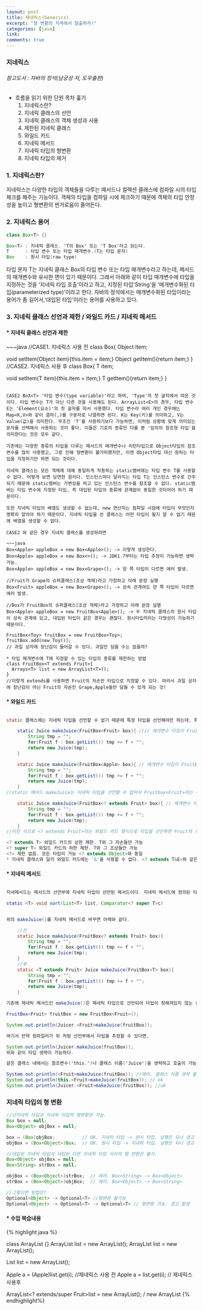 ```yaml
---
layout: post
title: 제네릭스(Generics)
excerpt: "형 변환의 지옥에서 탈출하자!"
categories: [java]
link:
comments: true
---
```


### 지네릭스
###### 참고도서 : 자바의 정석(남궁성 저, 도우출판)

* 흐름을 읽기 위한 단원 목차 훑기
  1. 지네릭스란?
  2. 지네릭 클래스의 선언
  3. 지네릭 클래스의 객체 생성과 사용
  4. 제한된 지네릭 클래스
  5. 와일드 카드
  6. 지네릭 메서드
  7. 지네릭 타입의 형변환
  8. 지네릭 타입의 제거

<H3>1. 지네릭스란?</H3>
지네릭스는 다양한 타입의 객체들을 다루는 메서드나 컬렉션 클래스에 컴파일 시의 타입체크를 해주는 기능이다. 객체의 타입을 컴파일 시에 체크하기 때문에 객체의 타입 안정성을 높이고 형변환의 번거로움이 줄어든다.

<H3>2. 지네릭스 용어</H3>

~~~java
class Box<T> {}
~~~
~~~java
Box<T> : 지네릭 클래스. 'T의 Box' 또는 'T Box'라고 읽는다.
T      : 타입 변수 또는 타입 매개변수.(T는 타입 문자)
Box    : 원시 타입(raw type)
~~~
타입 문자 T는 지네릭 클래스 Box<T>의 타입 변수 또는 타입 매개변수라고 하는데, 메서드의 매개변수와 유사한 면이 있기 때문이다. 그래서 아래와 같이 타입 매개변수에 타입을 지정하는 것을 '지네릭 타입 호출'이라고 하고, 지정된 타입'String'을 '매개변수화된 타입(parameterized type)'이라고 한다. 자바의 정석에서는 매개변수화된 타입이라는 용어가 좀 길어서,'대입된 타입'이라는 용어를 사용하고 있다.

<h3>3. 지네릭 클래스 선언과 제한 / 와일드 카드 / 지네릭 메서드</h3>


<h4>* 지네릭 클래스 선언과 제한</h4>
~~~java
//CASE1. 지네릭스 사용 전
class Box{
  Object item;

  void setItem(Object item){this.item = item;}
  Object getItem(){return item;}
}
//CASE2. 지네릭스 사용 후
class Box<T>{
  T item;

  void setItem(T item){this.item = item;}
  T getItem(){return item;}
}
~~~

CASE2 BoX<T> '타입 변수(type variable)'라고 하며, 'Type'의 첫 글자에서 따온 것이다. 타입 변수는 T가 아닌 다른 것을 사용해도 된다. ArrayList<E>의 경우, 타입 변수 E는 'Element(요소)'의 첫 글자를 따서 사용했다. 타입 변수라 여러 개인 경우에는 Map<K,V>와 같이 콤마(,)를 구분자로 나열하면 된다. K는 Key(키)를 의미하고, V는 Value(값)을 의미한다. 무조건 'T'를 사용하기보다 가능하면, 이처럼 상황에 맞게 의미있는 문자를 선택해서 사용하는 것이 좋다. 이들은 기호의 종류만 다를 뿐 '임의의 참조형 타입'을 의미한다는 것은 모두 같다.

기존에는 다양한 종류의 타입을 다루는 메서드의 매개변수나 리턴타입으로 Object타입의 참조변수를 많이 사용했고, 그로 인해 형변환이 불가피했지만, 이젠 Object타입 대신 원하는 타입을 지정하기만 하면 되는 것이다.

지네릭 클래스는 모든 객체에 대해 동일하게 작용하는 static멤버에는 타입 변수 T를 사용할 수 없다. 어떻게 보면 당연한 원리다. 인스턴스마다 달라지는 타입 T는 인스턴스 변수로 간주되기 때문에 static멤버는 가변성을 띄고 있는 인스턴스 변수를 참조할 수 없다. static멤버는 타입 변수에 지정된 타입, 즉 대입된 타입의 종류에 관계없이 동일한 것이어야 하기 때문이다.

또한 지네릭 타입의 배열도 생성할 수 없는데, new 연산자는 컴파일 시점에 타입이 무엇인지 명확히 알아야 하기 때문이다. 지네릭 타입을 쓴 클래스는 어떤 타입이 될지 알 수 없기 때문에 배열을 생성할 수 없다.

CASE2 와 같은 경우 지네릭 클래스를 생성하려면

~~~java
Box<Apple> appleBox = new Box<Apple>(); -> 이렇게 생성한다.
Box<Apple> appleBox = new Box<>(); -> JDK1.7부터는 타입 추정이 가능하면 생략 가능.
Box<Apple> appleBox = new Box<Grape>(); -> 양 쪽 타입이 다르면 에러 발생.

//Fruit가 Grape의 슈퍼클래스(조상 객체)라고 가정하고 아래 문장 실행
Box<Fruit> appleBox = new Box<Grape>(); -> 상속 관계여도 양 쪽 타입이 다르면 에러 발생.

//Box가 FruitBox의 슈퍼클래스(조상 객체)라고 가정하고 아래 문장 실행
Box<Apple> appleBox = new FruitBox<Apple>(); -> 두 지네릭 클래스의 원시 타입이 상속 관계에 있고, 대입된 타입이 같은 경우는 괜찮다. 원시타입끼리는 다형성이 가능하기 때문이다.

FruitBox<Toy> fruitBox = new FruitBox<Toy>;
fruitBox.add(new Toy());
// 과일 상자에 장난감이 들어갈 수 있다. 과일만 담을 수는 없을까?

* 타입 매개변수에 T에 지정할 수 있는 타입의 종류를 제한하는 방법
class FruitBox<T extends Fruit>{
  Arrays<T> list = new ArrayList<T>();
}
//이렇게 extends를 사용하면 Fruit의 자손만 타입으로 지정할 수 있다. 따라서 과일 상자에 장난감이 아닌 Fruit의 자손인 Grape,Apple들만 담을 수 있게 되는 것!
~~~


<h4>* 와일드 카드</h4>

~~~java

static 클래스에는 지네릭 타입을 선언할 수 없기 때문에 특정 타입을 선언해야만 하는데, 특정 타입이 아닌 여러 타입을 받는 방법은 없을까? 이 때 static 클래스에 쓰이는 것이 와일드 카드이다.

    static Juice makeJuice(FruitBox<Fruit> box){ //// 매개변수 타입이 FruitBox<Fruit>인 makeJuice()
        String tmp = "";
        for(Fruit f : box.getList()) tmp += f + "";
        return new Juice(tmp);
    }

    static Juice makeJuice(FruitBox<Apple> box){ // 매개변수 타입이 FruitBox<Apple>인 makeJuice()
        String tmp = "";
        for(Fruit f : box.getList()) tmp += f + "";
        return new Juice(tmp);
    }
//static 메서드 makeJuice는 지네릭 타입을 선언할 수 없어서 Fruitbox<Fruit>라는 타입을 선언했기 때문에 Fruitbox<Fruit>의 자손인 Fruitbox<Apple>은 makeJuice의 메서드가 될 수없다. 따라서 메서드를 두 번 선언해야하는 번거로움이 있다.

    static Juice makeJuice(FruitBox<? extends Fruit> box){ // 매개변수 타입이 FruitBox<? extends Fruit>인 makeJuice()
        String tmp = "";
        for(Fruit f : box.getList()) tmp += f + "";
        return new Juice(tmp);
    }
//이런 식으로 <? extends Fruit>라는 와일드 카드 형식으로 타입을 선언하면 Fruit의 자손들까지 매개변수로 받을 수 있다.

<? extends T> 와일드 카드의 상한 제한. T와 그 자손들만 가능
<? super T> 와일드 카드의 하한 제한. T와 그 조상들만 가능
<?> 제한 없음. 모든 타입이 가능 <? extends Object>와 동일
* 지네릭 클래스와 달리 와일드 카드에는 '&'을 사용할 수 없다. <? extends T&E>와 같은 형태 불가능.
~~~

<h4>* 지네릭 메서드</h4>

~~~java

지네메서드는 메서드의 선언부에 지네릭 타입이 선언된 메서드이다. 지네릭 메서드에 정의된 타입 매개변수는 지역 변수를 선언한 것과 같다. 따라서 메서드 종류가 static이던 아니던 상관이 없다. 또한 같은 T이지만 지네릭 클래스에 정의된 타입 매개변수와 지네릭 메서드에 정의된 타입 매개변수는 전혀 별개의 것이다.

static <T> void sort(List<T> list, Comparator<? super T>c)


위의 makeJuice()를 지네릭 메서드로 바꾸면 아래와 같다.

    //전
    static Juice makeJuice(FruitBox<? extends Fruit> box){
        String tmp = "";
        for(Fruit f : box.getList()) tmp += f + "";
        return new Juice(tmp);
    }
    //후
    static <T extends Fruit> Juice makeJuice(FruitBox<T> box){
        String tmp = "";
        for(Fruit f : box.getList()) tmp += f + "";
        return new Juice(tmp);
    }

기존에 제네릭 메서드인 makeJuice()은 제네릭 타입으로 선언되어 타입이 정해져있지 않는 상태로 선언되었으므로, 이후 makeJuice()를 호출 할 때 타입 변수에 타입을 대입해서 타입을 정해줘야 한다.

FruitBox<Fruit> fruitBox = new FruitBox<Fruit>();

System.out.println(Juicer.<Fruit>makeJuice(fruitBox));

여기서 만약 컴파일러가 위 처럼 선언부에서 타입을 추정할 수 있다면,

System.out.println(Juicer.makeJuice(fruitBox));
위와 같이 타입 생략이 가능하다.

같은 클래스 내에서는 참조변수('this.')나 클래스 이름('Juice')을 생략하고 호출이 가능하지만, 대입된 타입을 생략할 수 없을 때에는 반드시 써줘야 한다.

System.out.println(<Fruit>makeJuice(fruitBox)); //에러. 클래스 이름 생략 불가.
System.out.println(this.<Fruit>makeJuice(fruitBox)); // ok
System.out.println(Juicer.<Fruit>makeJuice(fruitBox)); //ok

~~~

<h3>지네릭 타입의 형 변환</h3>

~~~java
//넌지네릭 타입과 지네릭 타입의 형변환은 가능.
Box box = null;
Box<Object> objBox = null;

box = (Box)objBox;          // OK. 지네릭 타입 -> 원시 타입. 실행은 되나 경고 발생
objBox = (Box<Object>)Box;  // OK. 원시 타입 -> 지네릭 타입. 실행은 되나 경고 발생
~~~

~~~java
//대입된 지네릭 타입과 대입된 다른 지네릭 타입 사이의 형 변환은 불가.
Box<Object> objBox = null;
Box<String> strBox = null;

objBox = (Box<Object>)strBox;  // 에러. Box<String> -> Box<Object>
strBox = (Box<Object>)objBox;  // 에러. Box<Object> -> Box<String>
~~~

~~~java
//그렇다면 방법은?
Optional<Object> -> Optional<T> //형변환 불가능
Optional<Object> -> Optional<T> -> Optional<T> // 형변환 가능. 경고 발생
~~~

<!-- ###1. 지네릭스란?

지네릭스는 다양한 타입의 객체들을 다루는 메서드나 컬렉션 클래스에 컴파일 시의 타입체크(compile-time type check)를 해주는 기능이다. 객체의 타입을 컴파일 시에 체크하기 때문에 객체의 타입 안정성을 높이고 형변환의 번거로움이 줄어든다. 타입 안정성을 높인다는 것은 의도하지 않은 타입의 객체가 저장되는 것을 막고, 저장된 객체를 꺼내올 때 원래의 타입과 다른 타입으로 잘못 형변환되어 발생할 수 있는 오류를 줄여준다는 뜻이다.

>간단히 얘기하면 다룰 객체의 타입을 미리 명시해줌으로써 번거로운 형변환을 줄여준다는 얘기다.

###2. 지네릭 클래스의 선언
~~~java

//CASE1. 지네릭스 사용 전
class Box{
  Object item;

  void setItem(Object item){this.item = item;}
  Object getItem(){return item;}
}

//CASE2. 지네릭스 사용 후
class Box<B>{
  T item;

  void setItem(T item){this.item = item;}
  T getItem(){return item;}
}

~~~

CASE2 BoX<T> '타입 변수(type variable)'라고 하며, 'Type'의 첫 글자에서 따온 것이다. 타입 변수는 T가 아닌 다른 것을 사용해도 된다. ArrayList<E>의 경우, 타입 변수 E는 'Element(요소)'의 첫 글자를 따서 사용했다. 타입 변수라 여러 개인 경우에는 Map<K,V>와 같이 콤마(,)를 구분자로 나열하면 된다. K는 Key(키)를 의미하고, V는 Value(값)을 의미한다. 무조건 'T'를 사용하기보다 가능하면, 이처럼 상황에 맞게 의미있는 문자를 선택해서 사용하는 것이 좋다. 이들은 기호의 종류만 다를 뿐 '임의의 참조형 타입'을 의미한다는 것은 모두 같다.

기존에는 다양한 종류의 타입을 다루는 메서드의 매개변수나 리턴타입으로 Object타입의 참조변수를 많이 사용했고, 그로 인해 형변환이 불가피했지만, 이젠 Object타입 대신 원하는 타입을 지정하기만 하면 되는 것이다.

그 다음 지네릭 클래스가 된 클래스의 객체를 생성할 때는 다음과 같이 참조변수와 생성자에 타입 T대신에 사용될 실제 타입을 지정해주어야 한다.

~~~java
Box<String> b = new Box<String>();  //타입 T 대신, 실제 타입을 지정
b.setItem(new Object());            //에러. String 이외의 타입은 지정불가
b.setItem("ABC");                   //OK. String타입이므로 가능
String item = (String) b.getItem(); //형변환이 필요없음
~~~

위의 코드에서 타입 T대신에 String타입을 지정해줬으므로, 지네릭 클래스 Box<T>는 다음과 같이 정의된 것과 같다.

~~~java
class Box<String>{
  String item;
  void setItem(Sting item){this.item = item;}
  String getItem(){return item;}
}
~~~

만일 Box클래스에 String만 담을 거라면, 타입 변수를 선언하지 않고 위와 같이 직접 타입을 적어주는 것도 가능하다. 단, Box<String>클래스는 String타입만 담을 수 있다. 반면에 Box<T>클래스는 어떤 타입이든 한 가지 타입을 정해서 담을 수 있다.

지네릭이 도입되기 이전의 코드와 호환을 위해, 지네릭 클래스인데도 예전의 방식으로 객체를 생성하는 것이 허용된다. 다만 지네릭 타입을 지정하지 않아서 안전하지 않다는 경고가 발생한다.

~~~java
Box b = new Box(); //OK. T는 Object로 간주된다. 하지만 타입 변수 T를 명시해주지 않았다.
b.setItem("ABC"); //경고. unchecked or unsafe operation
b.setItem(new Object()); //경고 unchecked or unsafe operation
~~~

~~~java
Box<Object> b = new Box<Object>(); //이번에는 타입 변수 T를 Object로 명시해주었다.
b.setItem("ABC"); //경고발생 안함
b.setItem(new Object()); //경고발생 안함
~~~

지네릭스가 도입되기 이전의 코드와 호환성을 유지하기 위해서 지네릭스를 사용하지 않은 코드를 허용하는 것일 뿐, 앞으로 지네릭 클래스를 사용할 때는 반드시 타입을 지정해서 지네릭스와 관련된 경고가 나오지 않도록 하자.

####지네릭스의 용어

~~~java
class Box<T> {}
~~~
~~~java
Box<T> : 지네릭 클래스. 'T의 Box' 또는 'T Box'라고 읽는다.
T      : 타입 변수 또는 타입 매개변수.(T는 타입 문자)
Box    : 원시 타입(raw type)
~~~
타입 문자 T는 지네릭 클래스 Box<T>의 타입 변수 또는 타입 매개변수라고 하는데, 메서드의 매개변수와 유사한 면이 있기 때문이다. 그래서 아래와 같이 타입 매개변수에 타입을 지정하는 것을 '지네릭 타입 호출'이라고 하고, 지정된 타입'String'을 '매개변수화된 타입(parameterized type)'이라고 한다. 매개변수화된 타입이라는 용어가 좀 길어서, 앞으로 이 용어 대신 '대입된 타입'이라는 용어를 사용할 것이다.

~~~java
    //대입된 타입
      Box<String> b = new Box<String>();
    //지네릭 타입 호출 //지네릭 타입 호출
~~~

예를 들어, Box<String>과 Box<Integer>는 지네릭 클래스 Box<T>에 서로 다른 타입을 대입하여 호출한 것일 뿐, 이 둘이 별개의 클래스를 의미하는 것은 아니다. 이는 마치 매개변수의 값이 다른 메서드 호출, 즉 add(3,5)와 add(2,4)가 서로 다른 메서드를 호출하는 것이 아닌 것과 같다.

컴파일 후에 Box<String>과 Box<Integer>는 이들의 '원시 타입'인 Box로 바뀐다. 즉, 지네릭 타입이 제거된다. 이에 대해서는 '지네릭 타입의 제거'에서 자세히 설명한다.

####지네릭스의 제한
지네릭 클래스 Box의 객체를 생성할 때, 객체별로 다른 타입을 지정하는 것은 적절하다. 지네릭스는 이처럼 인스턴스별로 다르게 동작하도록 하려고 만든 기능이기 때문이다.

~~~java
Box<Apple> appleBox = new Box<Apple>();
Box<Grape> grapeBox = new Box<Grape>();
~~~

그러나 모든 객체에 동일하게 동작해야하는 static멤버에 타입 변수 T를 사용할 수 없다. T는 인스턴스변수로 간주되기 때문이다. 이미 알고 있는 것처럼 static멤버는 인스턴스변수를 참조할 수 없다.

~~~java
class Box<T>{
  static T item; // 에러
  static int compare(T t1, T t2){} // 에러
}
~~~

static 멤버는 타입 변수에 지정된 타입, 즉 대입된 타입의 종류에 관계없이 동일한 것이어야 하기 때문이다. 즉, 'Box<Apple>.item'과 'Box<Grape>.item'이 다른 것이어서는 안된다는 뜻이다. 그리고 지네릭 타입의 배열을 생성하는 것도 허용되지 않는다. 지네릭 배열 타입의 참조변수를 선언하는 것은 가능하지만, 'new T[10]'과 같이 배열을 생성하는 것은 안된다는 뜻이다.

~~~java
class Box<T>{
    T[] itemArr;
    T[] toArray(){
        T[] tmpArr = new T[itemArr.length] // 에러. 지네릭 배열 생성 불가
        tmpArr;
    }
}
~~~

지네릭 배열을 생성할 수 없는 것은 new연산자 때문인데, 이 연산자는 컴파일 시점에 타입 T가 뭔지 정확히 알아야 한다. 그런데 위의 코드에 정의된 Box<T>클래스를 컴파일하는 시점에서는 T가 어떤 타입이 될지 전혀 알 수 없다. instanceof 연산자도 new 연산자와 같은 이유로 T를 피연산자로 사용할 수 없다. (타입에 따라 메모리 할당 용량이 달라지기 때문에 타입이 확정되지 않으면 배열이 저장될 공간 자체를 만들 수가 없는 것.) 꼭 지네릭 배열을 생성해야할 필요가 있을 때는, new연산자대신 'Reflection API'의 newInstance()와 같이 동적으로 객체를 생성하는 메서드로 배열을 생성하거나, Object배열을 생성해서 복사한 다음에 'T[]'로 형변환하는 방법 등을 사용한다.

###3. 지네릭 클래스의 객체 생성과 사용

지네릭 클래스 Box<T>가 다음과 같이 정의되어 있다고 가정하자. 이 Box<T>의 객체에는 한 가지 종류, 즉 T타입의 객체만 저장할 수 있다. 전과 달리 ArrayList를 이용해서 여러 객체를 저장할 수 있도록 하였다.

~~~java
class Box<T>{
  ArrayList<T> list = new ArrayList<T>();

  void add(T item)          {list.add(item);}
  T get(int i)              {return list.get(i);}
  ArrayList<T> getList()    {return list;}
  int size()                {return list.size();}
  public String toString()  {return list.toString();}
}
~~~

Box<T>의 객체를 생성할 때는 다음과 같이 한다. 참조변수와 생성자에 대입된 타입(매개변수화된 타입)이 일치해야 한다. 일치하지 않으면 에러가 발생한다.

~~~java
Box<Apple> apple box = new Box<Apple>(); //OK
Box<Apple> apple box = new Box<Grape>(); //에러
~~~

두 타입이 상속관계에 있어도 마찬가지이다. Apple이 Fruit의 자손이라고 가정하자.

~~~java
Box<Fruit> appleBox = new Box<Apple>(); //에러. 대입된 타입이 다르다.
                                        //상속 관계에서도 참조변수와 생성자에
                                        //대입된 타입이 일치해야한다.
~~~

단, 두 지네릭 클래스의 타입이 상속관계에 있고, 대입된 타입이 같은 것은 괜찮다. FruitBox는 Box의 자손이라고 가정하자.
~~~java
Box<Apple> appleBox = new FruitBox<Apple>(); // OK. 원시 타입 끼리는 다형성때문에 가능하다.
* 다형성 : 조상 객체의 참조 변수가 자손 인스턴스(객체)를 참조할 수 있는 것.
~~~

생성된 Box<T>의 객체에 'void add(T item)'으로 객체를 추가할 때, 대입된 타입과 다른 타입의 객체는 추가할 수 없다.
~~~java
Box<Apple> appleBox = new Box<Apple>;
appleBox.add(new Apple()); //OK
appleBox.add(new Grape()); //에러. Box<Apple>에는 Apple객체만 추가가능.
~~~

그러나 Apple이 Fruit의 자손이라고 가정한 상태에서 타입 T가 'Fruit'인 경우, 'void add(Fruit item)'가 되므로 Fruit의 자손들은 이 메서드의 매개변수가 될 수 있다.

~~~java
Box<Fruit> fruitBox = new Box<Fruit>;
appleBox.add(new Fruit()); //OK
appleBox.add(new Apple()); //OK. void add(Fruit item)
~~~

###4. 제한된 지네릭 클래스

다음 예제를 보자.

~~~java
FruitBox<Toy> fruitBox = new FruitBox<Toy>();
fruitBox.add(new Toy());
//OK. 과일상자에는 과일만 담아야하는데, 장난감을 담을 수 있는 상태다.
~~~

그렇다면 과일 상자에 과일만 담을 수 있게 제한할 수 없을까? 지네릭스를 이용하면 가능하다.
지네릭 타입에 'extends'를 사용하면, 특정 타입의 자손들만 대입할 수 있게 제한할 수 있다.

~~~java
class FruitBox<T extends Fruit>{
  ArrayList<T> list = new ArrayList<T>();
}
~~~

여전히 한 종류의 타입만 담을 수 있는 건 변함이 없지만, Fruit클래스의 자손들만 담을 수 있다는 제한이 더 추가된 것이다.

~~~java
FruitBox<Apple> appleBox = new FruitBox<Apple>(); //OK
FruitBox<Toy> toyBox = new FruitBox<Toy>(); //에러. Toy는 Fruit의 자손이 아님.
//OK. 과일상자에는 과일만 담아야하는데, 장난감을 담을 수 있는 상태다.
~~~

게다가 add()의 매개변수의 타입 T도 Fruit와 그 자손 타입이 될 수 있으므로, 아래와 같이 여러 과일을 담을 수 있는 상자가 가능하게 된다.
~~~java
FruitBox<Fruit> fruitBox = new FruitBox<Fruit>;
fruitBox.add(new Apple()); // OK. Apple이 Fruit의 자손
fruitBox.add(new Grape()); // OK. Grape가 Fruit의 자손
~~~
>다형성에서 조상타입의 참조변수로 자손타입의 객체를 가리킬 수 있는 것처럼, 매개변수화된 타입의 자손 타입도 가능한 것이다. 타입 매개변수 T에 Object를 대입하면, 모든 종류의 객체를 저장할 수 있게 된다.

만일 클래스가 아니라 인터페이스를 구현해야 한다는 제약이 필요하다면, 이때도 'extends'를 사용한다. 'implements'를 사용하지 않는다는 점에 주의하자.

~~~java
interface Eatable{}
class FruitBox<T extends Eatable>{}
~~~

클래스 Fruit의 자손이면서 Eatable인터페이스도 구현해야한다면 아래와 같이 '&'기호로 연결한다.
~~~java
class FruitBox<T extends Fruit & Eatable>{}
~~~
이제 FruitBox에는 Fruit의 자손이면서 Eatable을 구현한 클래스만 타입 매개변수 T에 대입될 수 있다.

###5. 와일드카드

잘못하면 이해하기 어려운 부분이나, 자바의 정석에는 설명이 잘 되어 있어서 한 번에 이해했다.

매개변수에 과일박스를 대입하면 주스를 만들어서 반환하는 Juicer라는 클래스가 있고, 이 클래스에는 과일을 주스로 만들어서 반환하는 makeJuice()라는 static메서드가 다음과 같이 정의되어 있다고 가정하자.

~~~java
class Juicer{
    static Juice makeJuice(FruitBox<Fruit> box){ // 매개변수화된 타입을 Fruit로 지정.
        String tmp = "";
        for(Fruit f : box.getList()) tmp += f + "";
        return new Juice(tmp);
    }
}
~~~

Juicer 클래스는 지네릭 클래스가 아닌데다, 지네릭 클래스라고 해도 static메서드에는 타입 매개변수 T를 매개변수에 사용할 수 없으므로 아예 지네릭스를 적용하지 않던가, 위와 같이 타입 매개변수 대신, 특정 타입을 지정해줘야 한다.

~~~java
FruitBox<Fruit> fruitBox = new FruitBox<Fruit>();
FruitBox<Apple> appleBox = new FruitBox<Apple>();

System.out.println(Juicer.makeJuice(fruitBox)); // OK. FruitBox<Fruit>
System.out.println(Juicer.makeJuice(appleBox)); // 에러. FruitBox<Apple>
~~~

이렇게 지네릭 타입을 'FruitBox<Fruit>'로 고정해 놓으면, 위의 코드에서 알 수 있듯이 'FruitBox<Apple>'타입의 객체는 makeJuice()의 매개변수가 될 수 없으므로, 다음과 같이 여러 가지 타입의 매개변수를 갖는 makeJuice()를 만들 수 밖에 없다.

~~~java
    static Juice makeJuice(FruitBox<Fruit> box){ //// 매개변수가 Fruit인 makeJuice()
        String tmp = "";
        for(Fruit f : box.getList()) tmp += f + "";
        return new Juice(tmp);
    }
~~~
~~~java
    static Juice makeJuice(FruitBox<Apple> box){ // 매개변수가 Apple인 makeJuice()
        String tmp = "";
        for(Fruit f : box.getList()) tmp += f + "";
        return new Juice(tmp);
    }
~~~

그러나 위와 같이 오버로딩하면, 컴파일 에러가 발생한다. **지네릭 타입이 다른 것만으로는 오버로딩이 성립하지 않기 때문이다.** 지네릭 타입은 컴파일러가 컴파일할 때만 사용하고 제거해버린다. 그래서 위의 두 메서드는 오버로딩이 아니라 '메서드 중복 정의'이다.
이럴 때 사용하기 위해 고안된 것이 바로 '와일드 카드'이다. 와일드 카드는 기호 "?"로 표현하는데, 와일드 카드는 어떠한 타입도 될 수 있다.
"?"만으로는 Object타입과 다를 게 없으므로, 다음과 같이 'extends'와 'super'로 상한(upper bound)과 하한(lower bound)을 제한할 수 있다.
```
<? extends T> 와일드 카드의 상한 제한. T와 그 자손들만 가능
<? super T>   와일드 카드의 하한 제한. T와 그 조상들만 가능
<?>           제한 없음. 모든 타입이 가능. <? extends Object>와 동일
```

* 지네릭 클래스와 달리 와일드 카드에는 '&'을 사용할 수 없다. 즉, <?extends T&E>와 같이 할 수 없다.
와일드 카드를 사용해서 makeJuice()의 매개변수 타입을 FruitBox<Fruit>에서 FruitBox<? extends Fruit>으로 바꾸면 다음과 같이 된다.

~~~java
    static Juice makeJuice(FruitBox<? extends Fruit> box){ // 상한제한. 타입 변수 T와 그 자손들만 가능
        String tmp = "";
        for(Fruit f : box.getList()) tmp += f + "";
        return new Juice(tmp);
    }
~~~

이제 이 메서드의 매개변수로 FruitBox<Fruit>뿐만 아니라, FruitBox<Apple>와 FruitBox<Grape>도 가능하게 된다.(Apple과 Grape는 Fruit의 자손이므로!)
* 매개변수의 타입을 'FruitBox<? extends Object>'로 하면, 모든 종류의 FruitBox가 매개변수로 가능하다.

~~~java
FruitBox<Fruit> fruitBox = new FruitBox<Fruit>();
FruitBox<Apple> appleBox = new FruitBox<Apple>();

System.out.println(Juicer.makeJuice(fruitBox)); // OK. FruitBox<Fruit>
System.out.println(Juicer.makeJuice(appleBox)); // OK. FruitBox<Apple>
~~~

매개변수의 타입을 FruitBox<? extends Object>로 하면, 모든 종류의 FruitBox가 이 메서드의 매개변수로 가능해진다. 대신, 전과 달리 box의 요소가 Fruit의 자손이라는 보장이 없으므로 아래의 for문에서 box에 저장된 요소를 Fruit타입의 참조변수로 받지 못한다.

~~~java
    static Juice makeJuice(FruitBox<? extends Fruit> box){ // 상한제한. 타입 변수 T와 그 자손들만 가능
        String tmp = "";
        for(**Fruit f** : box.getList()) tmp += f + ""; //**로 감싼 부분이 에러. Fruit이 아닐 수 있으므로.
        return new Juice(tmp);
    }
~~~

그러나 실제로 테스트를 해보면 문제없이 컴파일되는데 그 이유는 바로 지네릭 클래스 FruitBox를 제한했기 때문이다.

~~~java
class FruitBox<T extends Fruit> extends Box<T>{}
~~~

컴파일러는 위 문장으로부터 모든 FruitBox의 요소들이 Fruit의 자손이라는 것을 알고 있으므로 문제 삼지 않는 것이다.

###6. 지네릭 메서드

메서드의 선언부에 지네릭 타입이 선언된 메서드를 지네릭 메서드라 한다. 앞서 살펴본 것처럼, Collections.sort()가 바로 지네릭 메서드이며, 지네릭 타입의 선언 위치는 반환타입 바로 앞이다.

~~~java
static <T> void sort(List<T> list, Comparator<? super T>c)
~~~

지네릭 클래스에 정의된 타입 매개변수와 지네릭 메서드에 정의된 타입 매개변수는 전혀 별개의 것이다. 같은 타입 문자 T를 사용해도 같은 것이 아니라는 것에 주의해야 한다.
* 지네릭 메서드는 지네릭 클래스가 아닌 클래스에도 정의될 수 있다.

~~~java
class FruitBox<T>{
   static <T> void sort(List<T> list, Comparator<? super T> c){ // 객체를 생성할 때 타입을 정하지 않은 상태이다.
  }
}
~~~

위의 코드에서 지네릭 클래스 FruitBox에 선언된 타입 매개변수 T와 지네릭 메서드 sort()에 선언된 타입 매개변수 T는 타입 문자만 같을 뿐 서로 다른 것이다. 그리고 sort()가 static 메서드라는 것에 주목하자. 앞서 설명한 것처럼, static멤버에는 타입 매개변수를 사용할 수 없지만(클래스에서 공통으로 쓰여야하는데 타입이 그때 그때 달라지면 안되므로), 이처럼 메서드에 지네릭 타입을 선언하고 사용하는 것은 가능하다. (지네릭 타입은 메서드를 구별하는 시그니처 요소가 아니므로)

메서드에 선언된 지네릭 타입은 지역 변수를 선어한 것과 같다고 생가갛면 이해하기 쉬운데, 이 타입 매개변수는 메서드 내에서만 지역적으로 사용될 것이므로 메서드가 static이건 아니건 상관이 없다.
* 같은 이유로 내부 클래스에 선언된 타입 문자가 외부 클래스의 타입 문자와 같아도 구별될 수 있따.

앞서 나왔던 makeJuice()를 지네릭 메서드로 바꾸면 다음과 같다.

~~~java
    //전
    static Juice makeJuice(FruitBox<? extends Fruit> box){
        String tmp = "";
        for(Fruit f : box.getList()) tmp += f + "";
        return new Juice(tmp);
    }
    //후
    static <T extends Fruit> Juice makeJuice(FruitBox<T> box){
        String tmp = "";
        for(Fruit f : box.getList()) tmp += f + "";
        return new Juice(tmp);
    }
~~~

이제 이 메서드를 호출할 때는 아래와 같이 타입 변수에 타입을 대입해야 한다.
~~~java
FruitBox<Fruit> fruitBox = new FruitBox<Fruit>();
FruitBox<Apple> appleBox = new FruitBox<Apple>();

System.out.println(Juicer.<Fruit>makeJuice(fruitBox));
System.out.println(Juicer.<Fruit>makeJuice(appleBox));
~~~
그러나 대부분의 경우 컴파일러가 타입을 추정할 수 있기 때문에 생략해도 된다. 위의 코드에서도 fruitBox와 appleBox의 선언부를 통해 대입된 타입을 컴파일러가 추정할 수 있다.
~~~java
System.out.println(Juicer.makeJuice(fruitBox)); // 대입된 타입 생략가능
System.out.println(Juicer.makeJuice(appleBox)); // 대입된 타입 생략 가능
~~~

한 가지 주의할 점은 지네릭 메서드를 호출할 때, 대입된 타입을 생략할 수 없는 경우에는 참조변수나 클래스 이름을 생략할 수 없다는 것이다.
~~~java
System.out.println(<Fruit>makeJuice(fruitBox)); //에러. 클래스 이름 생략 불가.
System.out.println(this.<Fruit>makeJuice(fruitBox)); // ok
System.out.println(Juicer.<Fruit>makeJuice(fruitBox)); //ok
~~~

같은 클래스 내에 있는 멤버들끼리는 참조변수나 클래스 이름, 즉 'this.'이나 '클래스이름.'을 생략하고 메서드 이름만으로 호출이 가능하지만, 대입된 타입이 있을 때는 반드시 써줘야 한다. 이것은 단지 기술적인 이유에 의한 규칙이므로 그냥 지키기만 하면 된다.

지네릭 메서드는 매개변수의 타입이 복잡할 때도 유용하다. 만일 아래와 같은 코드가 있다면 타입을 별도로 선언함으로써 코드를 간략히 할 수 있다.

~~~java
public static void printAll(ArrayList<? extends Products> list, ArrayList<? extends Products list2){
    for(Unit u : list){
        System.out.println(u);
    }
}

public static<T extends Products> void printAll(ArrayList<T> list, ArrayList<T> list2){
    for(Unit u : list){
        System.out.println(u);
    }
}

~~~

###6. 지네릭 타입의 형변환

지네릭 타입과 원시 타입(primitive type)간의 형변환은 가능하다. 하지만 경고가 발생한다.
~~~java
Box box = null;
Box<Object> objBox = null;

box = (Box)objBox;          // OK. 지네릭 타입 -> 원시 타입. 경고 발생
objBox = (Box<Object>)Box;  // OK. 원시 타입 -> 지네릭 타입. 경고 발생
~~~

그러면, 대입된 타입이 다른 지네릭 타입 간에는 형 변환이 가능할까?
~~~java
Box<Object> objBox = null;
Box<String> strBox = null;

objBox = (Box<Object>)strBox;  // 에러. Box<String> -> Box<Object>
strBox = (Box<Object>)objBox;  // 에러. Box<Object> -> Box<String>
~~~
불가능하다. 대입된 타입이 Object일지라도 말이다. 이 사실은 이미 배웠다. 아래의 문장이 안된다는 얘기는 Box<String>이 Box<Object>로 형변환될 수 없다는 사실을 간접적으로 알려주는 것이기 때문이다.

~~~java
//Box<Object>objBox = (Box<Object>)new Box<String>();
Box<Object>objBox = new Box<String>(); //에러. 형변환 불가능
~~~

그러면 다음의 문장은 어떨까? Box<String>이 Box<? extends Object>로 형변환 될까?
~~~java
Box<? extends Object>wBox = new Box<String>();
~~~
형변환이 된다. 그래서 전에 배운 makeJuice메서드의 매개변수에 다형성이 적용될 수 있었던 것이다.
~~~java
//매개변수로 FruitBox<Fruit>, FruitBox<Apple>, FruitBox<Grape>등이 가능
static Juice makeJuice(FruitBox<? extends Fruit> box){}

FruitBox<? extends Fruit> box = new FruitBox<Fruit>(); // OK
FruitBox<? extends Fruit> box = new FruitBox<Apple>(); // OK
FruitBox<? extends Fruit> box = new FruitBox<Grape>(); // OK
~~~

반대로의 형변환도 성립하지만, 확인되지 않은 형변환이라는 경고가 발생한다. 'FruitBox<? extends Fruit>'에 대입될 수 있는 타입이 여러 개인데다, FruitBox<Apple>을 제외한 다른 타입은 FruitBox<Apple>로 형변환될 수 없기 때문이다.

~~~java
FruitBox<? extends Fruit> box = null;
FruitBox<Apple> appleBox = (FruitBox<Apple>)box;
//OK. 미확인 타입으로 형변환 경고. box의 타입이 grape, apple, fruit 중에 어떤 것인지 알수 없어서 apple이 아닌 grape나 fruit면 FruitBox<Apple>로 형 변환이 안될 수도 있다.
~~~java

좀 더 실질적인 예를 살펴보자. 다음은 java.util.Optional 클래스의 실제 소스의 일부이다. 지금까지 배운 내용들을 떠올리며, 아래의 코드를 자세히 살펴보자.

~~~java
public final class Optional<T>{
  private static final Optional<?> EMPTY = new Optional<>();
  private final T value;
  ...
  public static<T> Optional<T> empty(){
    Optional<T> t = (Optional<T>)EMPTY;
    return t;
  }
}
~~~

static 상수 EMPTY에 비어있는 Optional 객체를 생성해서 저장했다가 empty()를 호출하면 EMPTY를 형변환해서 반환한다. 먼저 상수를 선언하는 문장을 단계별로 분석해보면 다음과 같다. 편의상 제어자는 생략한다.

~~~java
Optional<?> EMPTY = new Optional<>();
-> Optional<? extends Object> EMPTY = new Optional<>();
-> Optional<? extends Object> EMPTY = new Optional<Object>();
~~~

<?>는 <? extends Object>를 줄여 쓴 것이며, <>안에 생략된 타입은 '?'가 아니라 'Object'

~~~java
Optional<?> EMPTY = new Optional<?>(); //에러. 미확인 타입의 객체는 생성불가
Optional<?> EMPTY = new Optional<Object>(); //OK
Optional<?> EMPTY = new Optional<>(); //OK. 위의 문장과 동일

* 주의 : class Box<T extends fruit>의 경우 Box<?> b = new Box<>;는 Box<?> b = new Box<Fruit>;이다.
~~~

위의 문장에서 EMPTY의 타입을 Otional<Object>가 아닌 Optional<?>로 한 이유는 Optional<T>로 형변환이 가능하기 때문이다.

~~~java
Optional<?> wopt = new Optional<Object>();
Optional<Object> oopt = new Optional<Object>();

Optional<String> sopt = (Optional<String>) wopt; //OK. 형변환 가능
Optional<String> sopt = (Optional<String>) oopt; //에러. 형변환 불가
~~~

empty()의 반환 타입이 Optional<T>이므로 EMPTY를 Optional<T>로 형변환해야 하는데, 위의 코드에서 알 수 있는 것처럼 Optional<Object>는 Optional<T>로 형변환이 불가능하다.

~~~java
public static<T> Optional<T> empty(){
  Optional<T> t = (Optional<T>) EMPTY; //Optional<?> -> Optioanl<T>
  return t;
}
~~~
정리하면, Optional<Object>를 Optional<String>으로 직접 형변환하는 것은 불가능하지만, 와일드 카드가 포함된 지네릭 타입으로 형변환하면 가능하다. 대신 확인되지 않은 타입으로의 형변환이라는 경고가 발생한다.

~~~java
Optional<Object> -> Optional<T> //형변환 불가능
Optional<Object> -> Optional<T> -> Optional<T> // 형변환 가능. 경고 발생
~~~

마지막으로 하나만 덧붙이면, 다음과 같이 와일드 카드가 사용된 지네릭 타입끼리도 다음과 같은 경우에는 형변환이 가능하다.

FruitBox<? extends Object> objBox = null;
FruitBox<? extends String> strBox = null;

strBox = (FruitBox<? extends String>)objBox; // OK. 미확정 타입으로 형변환 경고
objBox = (FruitBox<? extends String>)strBox; // OK. 미확정 타입으로 형변환 경고

형변환이 가능하긴 하지만, 와일드 카드는 타입이 확정된 타입이 아니므로 컴파일러는 미확정 타입으로 형변환하는 것이라고 경고한다. -->

<h4>* 수업 복습내용</h4>

{% highlight java %}

class ArrayList<T> {}
ArrayList<Apple> list = new ArrayList<Apple>();
ArrayList<Fruit> list = new ArrayList<Apple>();

List<Apple> list = new ArrayList<Appple>();

Apple a = (Apple)list.get(i); //제네릭스 사용 전
Apple a = list.get(i); // 제네릭스 사용후

ArrayList<? extends/super Fruit>list = new ArrayList<Apple>(); / new ArrayList<Grape>
{% endhighlight%}
